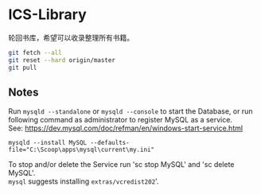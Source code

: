 # ICS-Library

轮回书库，希望可以收录整理所有书籍。

```bash
git fetch --all
git reset --hard origin/master
git pull
```

Notes
-----
Run `mysqld --standalone` or `mysqld --console` to start the Database,
or run following command as administrator to register MySQL as a service.  
See: https://dev.mysql.com/doc/refman/en/windows-start-service.html
  
`mysqld --install MySQL --defaults-file="C:\Scoop\apps\mysql\current\my.ini"`

To stop and/or delete the Service run 'sc stop MySQL' and 'sc delete MySQL'.    
`mysql` suggests installing `extras/vcredist202`'.
